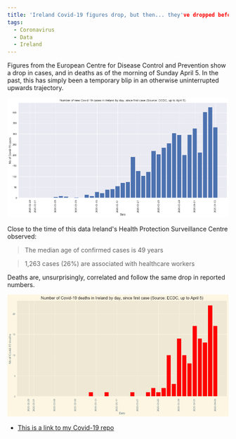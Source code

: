```yaml
---
title: 'Ireland Covid-19 figures drop, but then... they've dropped before'
tags:
  - Coronavirus
  - Data
  - Ireland
---
```


Figures from the European Centre for Disease Control and Prevention show a drop in cases, and in deaths as of the morning of Sunday April 5. In the past, this has simply been a temporary blip in an otherwise uninterrupted upwards trajectory.

![Daily cases in Ireland](/images/ireland_cases_0504.jpg)

Close to the time of this data Ireland's Health Protection Surveillance Centre observed:

> The median age of confirmed cases is 49 years

> 1,263 cases (26%) are associated with healthcare workers

Deaths are, unsurprisingly, correlated and follow the same drop in reported numbers.

![Daily cases in Ireland](/images/ireland_deaths_0504.jpg)

* [This is a link to my Covid-19 repo](https://github.com/aodhanlutetiae/covid)
